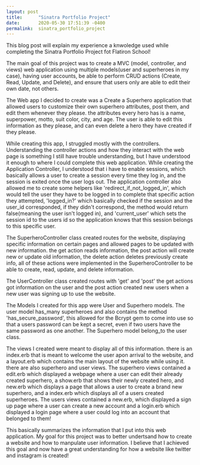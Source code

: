 ```yaml
---
layout: post
title:      "Sinatra Portfolio Project"
date:       2020-05-30 17:51:39 -0400
permalink:  sinatra_portfolio_project
---
```



This blog post will explain my experience a knwoledge used while completing the Sinatra Portfolio Project fot Flatiron School!

The main goal of this project was to create a MVC (model, controller, and views) web application using multiple models(user and superheroes in my case), having user accounts, be able to perform CRUD actions (Create, Read, Update, and Delete), and ensure that users only are able to edit their own date, not others.

The Web app I decided to create was a Create a Superhero application that allowed users to customize their own superhero attributes, post them, and edit them whenever they please. the attributes every hero has is a name, superpower, motto, suit color, city, and age. The user is able to edit this information as they please, and can even delete a hero they have created if they please. 

While creating this app, I struggled mostly with the controllers. Understanding the controller actions and how they interact with the web page is something I still have trouble understanding, but I have understood it enough to where I could complete this web application. While creating the Application Controller, I understood that i have to enable sessions, which basically allows a user to create a session every time they log in, and the session is exited once the user logs out. The application controller also allowed me to create some helpers like 'redirect_if_not_logged_in', which would tell the user they have to be logged in to complete that specific action they attempted, 'logged_in?' which basically checked if the session and the user_id corresponded, if they didn't correspond, the method would return false(meaning the user isn't logged in), and 'current_user' which sets the session id to the users id so the application knows that this session belongs to this specific user.

The SuperheroController class created routes for the website, displaying specific information on certain pages and allowed pages to be updated with new information. the get action reads information, the post action will create new or update old information, the delete action deletes previously create info, all of these actions were implemented in the SuperheroController to be able to create, read, update, and delete information.

The UserController class created routes with 'get' and 'post' the get actions got information on the user and the post action created new users when a new user was signing up to use the website.

The Models I created for this app were User and Superhero models. The user model has_many superheroes and also contains the method 'has_secure_password', this allowed for the Bcrypt gem to come into use so that a users password can be kept a secret, even if two users have the same password as one another. The Superhero model belong_to the user class.

The views I created were meant to display all of this information. there is an index.erb that is meant to welcome the user apon arrival to the website, and a layout.erb which contains the main layout of the website while using it. there are also superhero and user views. The superhero views contained a edit.erb which displayed a webpage where a user can edit their already created superhero, a show.erb that shows their newly created hero, and new.erb which displays a page that allows a user to create a brand new superhero, and a index.erb which displays all of a users created superheroes. The users views contained a new.erb, which displayed a sign up page where a user can create a new account and a login.erb which displayed a login page where a user could log into an account that belonged to them!

This basically summarizes the information that I put into this web application. My goal for this project was to better undertsand how to create a website and how to manpulate user information. I believe that I achieved this goal and now have a great understanding for how a website like twitter and instagram is created!
